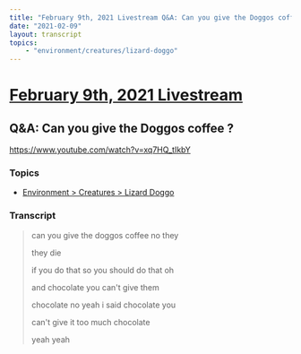 ```yaml
---
title: "February 9th, 2021 Livestream Q&A: Can you give the Doggos coffee ?"
date: "2021-02-09"
layout: transcript
topics:
    - "environment/creatures/lizard-doggo"
---
```

# [February 9th, 2021 Livestream](../2021-02-09.md)
## Q&A: Can you give the Doggos coffee ?
https://www.youtube.com/watch?v=xq7HQ_tIkbY

### Topics
* [Environment > Creatures > Lizard Doggo](../topics/environment/creatures/lizard-doggo.md)

### Transcript

> can you give the doggos coffee no they
> 
> they die
> 
> if you do that so you should do that oh
> 
> and chocolate you can't give them
> 
> chocolate no yeah i said chocolate you
> 
> can't give it too much chocolate
> 
> yeah yeah
> 
